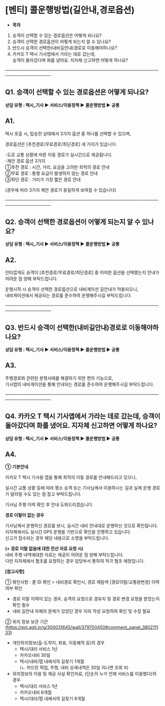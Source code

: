 # [벤티] 콜운행방법(길안내,경로옵션)

* **목차**

1. 승객이 선택할 수 있는 경로옵션은 어떻게 되나요?
2. 승객이 선택한 경로옵션이 어떻게 되는지 알 수 있나요?
3. 반드시 승객이 선택한(내비길안내)경로로 이동해야하나요?
4. 카카오 T 택시 기사앱에서 가라는 데로 갔는데,  
   승객이 돌아갔다며 화를 냈어요. 지자체 신고하면 어떻게 하나요?

─────────────────────────────────────────────────────────────────

**Q1. 승객이 선택할 수 있는 경로옵션은 어떻게 되나요?**
-----------------------------------

**상담 유형 : 택시\_기사 **▶** 서비스/이용정책 **▶** 콜운행방법 **▶** 공통**

**A1.**
-------

택시 호출 시, 탑승전 상태에서 3가지 옵션 중 하나를 선택할 수 있으며,  
  
경로옵션은 [추천경로/무료경로/최단경로] 세 가지가 있습니다.

-도로 교통 상황에 따른 이동 경로가 실시간으로 제공됩니다.  
-제안 경로 옵션 3가지  
①추천 경로 : 시간, 거리, 요금을 고려한 최적의 경로 안내  
②무료 경로 : 통행 요금이 발생하지 않는 경로 안내  
③최단 경로 : 거리가 가장 짧은 경로 안내

(경우에 따라 3가지 제안 경로가 동일하게 보여질 수 있습니다)

─────────────────────────────────────────────────────────────────

**Q2. 승객이 선택한 경로옵션이 어떻게 되는지 알 수 있나요?**
--------------------------------------

**상담 유형 : 택시\_기사 **▶** 서비스/이용정책 **▶** 콜운행방법 **▶** 공통**

**A2.**
-------

안타깝게도 승객이 [추천경로/무료경로/최단경로] 중 어떠한 옵션을 선택했는지 안내가 어려운 점 양해 부탁드립니다.

운행시작 시 승객이 선택한 경로옵션으로 내비게이션 길안내가 적용되오니,  
내비게이션에서 제공되는 경로를 준수하여 운행해주시길 부탁드립니다.

─────────────────────────────────────────────────────────────────

**Q3. 반드시 승객이 선택한(내비길안내)경로로 이동해야하나요?**
--------------------------------------

**상담 유형 : 택시\_기사 **▶** 서비스/이용정책 **▶** 콜운행방법 **▶** 공통**

**A3.**
-------

주행경로와 관련된 분쟁사례를 해결하기 위한 편의 기능으로,   
기사앱의 내비게이션을 통해 안내되는 경로를 준수하여 운행해주시길 부탁드립니다.

─────────────────────────────────────────────────────────────────

**Q4. 카카오 T 택시 기사앱에서 가라는 데로 갔는데,  승객이 돌아갔다며 화를 냈어요. 지자체 신고하면 어떻게 하나요?**
-----------------------------------------------------------------------

**상담 유형 : 택시\_기사 **▶** 서비스/이용정책 **▶** 콜운행방법 **▶** 공통**

**A4.**
-------

**① 기본안내**

카카오 T 택시 기사용 앱을 통해 최적의 이동 경로를 안내해드리고 있으나,  
  
실시간 교통 상황 등에 따라 평소 승객 또는 기사님께서 이용하시는 길과 실제 운행 경로가 달라질 수도 있는 점 참고 부탁드립니다.  
  
기사님 주행 이력 확인 후 안내 도와드리겠습니다.

**경로 이탈이 없는 경우**

기사님께서 운행하신 경로를 보니, 실시간 내비 안내대로 운행하신 것으로 확인됩니다.   
지자체에서도 실시간 GPS 운행을 기반으로 확인을 진행하고 있습니다.  
신고가 접수되는 경우 해당 내용으로 소명을 부탁드립니다.

**(+ 경로 이탈 없음에 대한 전산 자료 요청 시)**  
내비 주행 내역에대한 자료는 제공이 어려운 점 양해 부탁드립니다.  
다만 지자체에서 협조를 요청하는 경우 담당부서 통하여 적극 협조 예정입니다.

**[참고사항]**

① 확인사항 : 콜 ID 확인 > 내비경로 확인시, 경로 재탐색 [경로이탈/교통량변경] 이력 여부 확인

* 경로 이탈 이력이 있는 경우, 승객의 요청으로 경유지 및 경로 변경 요청을 받았는지 확인 필수
* 내비 길안내 자체의 문제가 있었던 경우 지라 작성 요청하여 확인 및 수정 필요

② 위치 정보 보관 기간 (<https://ext.agit.in/g/300031645/wall/379700450#comment_panel_380211133>)

* 개인위치정보(출-도착지, 좌표, 이동퀘적 등)의 경우
  + 택시/대리 서비스 1년
  + 카카오내비 30일
  + 택시/내비/맵 내에서의 길찾기 1개월  
    (ㄴ 어드민 픽업, 주행, 내비 상세내역은 30일 지나면 조회 X)
* 위치정보의 이용 및 제공 사실 확인자료, (단순히 누가 언제 서비스를 이용했다)의 경우
  + 택시/대리 서비스 1년
  + 카카오내비 6개월
  + 택시/대리/멥 내에서의 길찾기 6개월